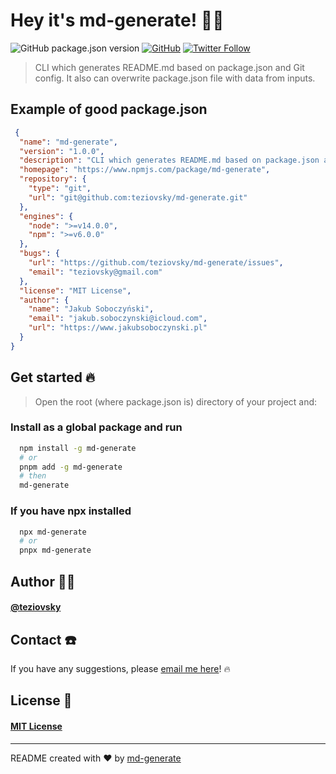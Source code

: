 # Hey it's md-generate! 🖖🏼

![GitHub package.json version](https://img.shields.io/github/package-json/v/teziovsky/md-generate) [![GitHub](https://img.shields.io/github/license/teziovsky/md-generate)](https://choosealicense.com/licenses/mit/) [![Twitter Follow](https://img.shields.io/twitter/follow/teziovsky?style=social)](https://www.twitter.com/teziovsky)

> CLI which generates README.md based on package.json and Git config. It also can overwrite package.json file with data from inputs.

## Example of good package.json

```json
 {
  "name": "md-generate",
  "version": "1.0.0",
  "description": "CLI which generates README.md based on package.json and Git config. It also can overwrite package.json file with data from inputs.",
  "homepage": "https://www.npmjs.com/package/md-generate",
  "repository": {
    "type": "git",
    "url": "git@github.com:teziovsky/md-generate.git"
  },
  "engines": {
    "node": ">=v14.0.0",
    "npm": ">=v6.0.0"
  },
  "bugs": {
    "url": "https://github.com/teziovsky/md-generate/issues",
    "email": "teziovsky@gmail.com"
  },
  "license": "MIT License",
  "author": {
    "name": "Jakub Soboczyński",
    "email": "jakub.soboczynski@icloud.com",
    "url": "https://www.jakubsoboczynski.pl"
  }
}
```

## Get started 🔥

> Open the root (where package.json is) directory of your project and:

### Install as a global package and run

```bash
  npm install -g md-generate
  # or
  pnpm add -g md-generate
  # then
  md-generate
```

### If you have npx installed

```bash
  npx md-generate
  # or
  pnpx md-generate
```

## Author 🙎🏼‍

#### [@teziovsky](https://www.github.com/teziovsky)

## Contact ☎️

If you have any suggestions, please [email me here](mailto:teziovsky@gmail.com)! 🔥

## License 🧾

#### [MIT License](https://choosealicense.com/licenses/mit/)

---

README created with ❤️ by [md-generate](https://www.npmjs.com/package/md-generate)
